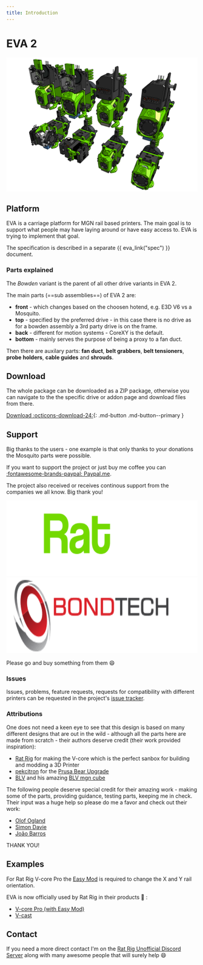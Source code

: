 ```yaml
---
title: Introduction
---
```

# EVA 2

![](assets/ALL.png)

## Platform

EVA is a carriage platform for MGN rail based printers. The main goal is to support what people may have laying around or have easy access to. EVA is trying to implement that goal.

The specification is described in a separate {{ eva_link("spec") }} document.

### Parts explained

The _Bowden_ variant is the parent of all other drive variants in EVA 2.

The main parts (==sub assemblies==) of EVA 2 are:

- **front** - which changes based on the choosen hotend, e.g. E3D V6 vs a Mosquito.
- **top** - specified by the preferred drive - in this case there is no drive as for a bowden assembly a 3rd party drive is on the frame.
- **back** - different for motion systems - CoreXY is the default.
- **bottom** - mainly serves the purpose of being a proxy to a fan duct.

Then there are auxilary parts: **fan duct**, **belt grabbers**, **belt tensioners**, **probe holders**, **cable guides** and **shrouds**.

## Download

The whole package can be downloaded as a ZIP package, otherwise you can navigate to the the specific drive or addon page and download files from there.

[Download :octicons-download-24:]({{download_url}}){: .md-button .md-button--primary }

## Support

Big thanks to the users - one example is that only thanks to your donations the Mosquito parts were possible.

If you want to support the project or just buy me coffee you can [:fontawesome-brands-paypal: Paypal.me](https://www.paypal.me/pkucmus).

The project also received or receives continous support from the companies we all know. Big thank you!

<p class="sponsors">
    <a href="https://www.ratrig.com/" >
        <img src="assets/ratrig.png" height="200"/>
    </a>
    <a href="https://www.bondtech.se/">
        <img src="assets/bondtech.png" height="200"/>
    </a>
</p>

Please go and buy something from them :smile:

### Issues

Issues, problems, feature requests, requests for compatibility with different printers can be requested in the project's [issue tracker](https://github.com/EVA-3D/eva-main/issues).

### Attributions

One does not need a keen eye to see that this design is based on many different designs that are out in the wild - although all the parts here are made from scratch - their authors deserve credit (their work provided inspiration):

* [Rat Rig](https://www.ratrig.com/) for making the V-core which is the perfect sanbox for building and modding a 3D Printer
* [pekcitron](https://www.thingiverse.com/pekcitron/about) for the [Prusa Bear Upgrade](https://www.thingiverse.com/thing:2808408)
* [BLV](https://www.thingiverse.com/BLV/about) and his amazing [BLV mgn cube](https://www.thingiverse.com/thing:3382718)

The following people deserve special credit for their amazing work - making some of the parts, providing guidance, testing parts, keeping me in check. Their input was a huge help so please do me a favor and check out their work:

* [Olof Ogland](http://www.olofogland.se)
* [Simon Davie](http://www.nexxdesign.co.uk)
* [João Barros](http://www.joaobarros.pt)

THANK YOU!

## Examples

For Rat Rig V-core Pro the [Easy Mod](https://github.com/pkucmus/Easy-Mod) is required to change the X and Y rail orientation.

EVA is now officially used by Rat Rig in their products :tada: :

* [V-core Pro (with Easy Mod)](https://www.ratrig.com/3d-printing-cnc/3d-printer-kits/complete-kits/rat-rig-v-core-pro-linear-rail-701.html)
* [V-cast](https://www.ratrig.com/3d-printing-cnc/3d-printer-kits/complete-kits/rat-rig-v-cast.html)

## Contact

If you need a more direct contact I'm on the [Rat Rig Unofficial Discord Server](https://discord.gg/DcCEk8u) along with many awesome people that will surely help :smile:

